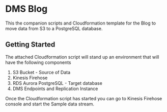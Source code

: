 # DMS Blog

This the companion scripts and Cloudformation template for the Blog to move data from S3 to a PostgreSQL database.

## Getting Started

The attached Cloudformation script will stand up an environment that will have the following components

1. S3 Bucket - Source of Data
2. Kinesis Firehose
3. RDS Aurora PostgreSQL - Target database
4. DMS Endpoints and Replication Instance

Once the Cloudformation script has started you can go to Kinesis Firehose console and start the Sample data stream.
